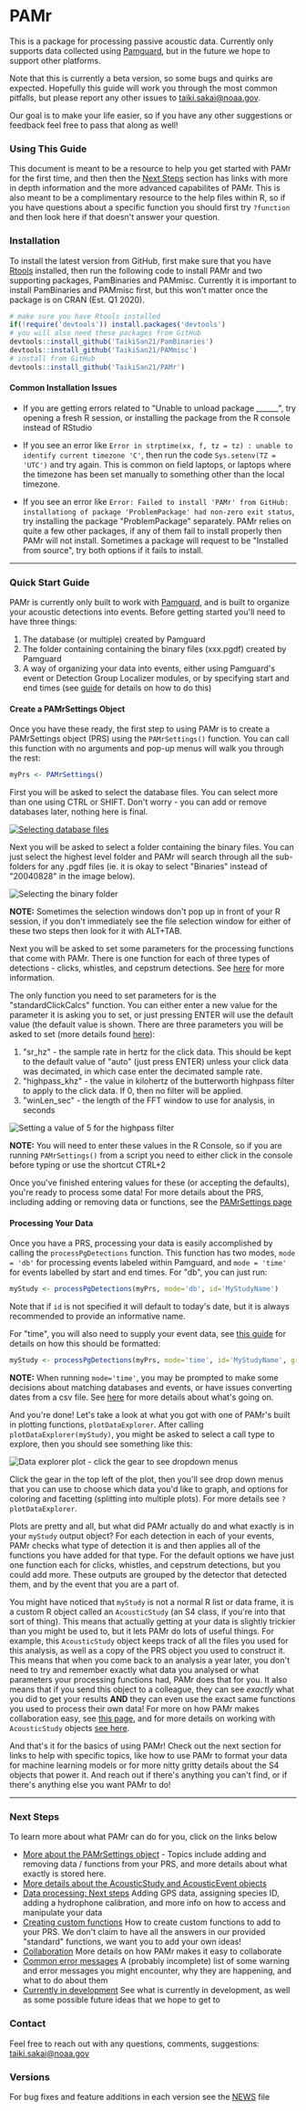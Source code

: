 # PAMr

This is a package for processing passive acoustic data. Currently only supports
data collected using [Pamguard][pamguard], but in the future
we hope to support other platforms. 

Note that this is currently a beta version, so some bugs and quirks are expected.
Hopefully this guide will work you through the most common pitfalls, but please
report any other issues to [taiki.sakai@noaa.gov](mailto:taiki.sakai@noaa.gov).

Our goal is to make your life easier, so if you have any other suggestions or 
feedback feel free to pass that along as well!

### Using This Guide

This document is meant to be a resource to help you get started with PAMr 
for the first time, and then then the [Next Steps](#next-steps) section has
links with more in depth information and the more advanced capabilites of
PAMr. This is also meant to be a complimentary
resource to the help files within R, so if you have questions about a specific
function you should first try `?function` and then look here if that
doesn't answer your question.

### Installation

To install the latest version from GitHub, first make sure that you have
[Rtools](https://cran.r-project.org/bin/windows/Rtools/) installed, then 
run the following code to install PAMr and two supporting packages, PamBinaries
and PAMmisc. Currently it is important to install PamBinaries and PAMmisc first,
but this won't matter once the package is on CRAN (Est. Q1 2020).

```r
# make sure you have Rtools installed
if(!require('devtools')) install.packages('devtools')
# you will also need these packages from GitHub
devtools::install_github('TaikiSan21/PamBinaries')
devtools::install_github('TaikiSan21/PAMmisc')
# install from GitHub
devtools::install_github('TaikiSan21/PAMr')
```

#### Common Installation Issues

* If you are getting errors related to "Unable to unload package ______", try
opening a fresh R session, or installing the package from the R console instead
of RStudio

* If you see an error like `Error in strptime(xx, f, tz = tz) : unable to identify current timezone 'C'`,
then run the code `Sys.setenv(TZ = 'UTC')` and try again. This is common on field laptops, or laptops
where the timezone has been set manually to something other than the local timezone. 

* If you see an error like 
`Error: Failed to install 'PAMr' from GitHub: installationg of package 'ProblemPackage' had non-zero exit status`,
try installing the package "ProblemPackage" separately. PAMr relies on quite a few other packages, if any of them
fail to install properly then PAMr will not install. Sometimes a package will request to be "Installed from
source", try both options if it fails to install.

---

### Quick Start Guide

PAMr is currently only built to work with [Pamguard][pamguard],
and is built to organize your acoustic detections into events. Before getting
started you'll need to have three things:

1. The database (or multiple) created by Pamguard
2. The folder containing containing the binary files (xxx.pgdf) created by Pamguard
3. A way of organizing your data into events, either using Pamguard's event or 
Detection Group Localizer modules, or by specifying start and end times (see
[guide][time-grouping] for details on how to do this)

#### Create a PAMrSettings Object

Once you have these ready, the first step to using PAMr is to create a
PAMrSettings object (PRS) using the `PAMrSettings()` function. You can call this 
function with no arguments and pop-up menus will walk you through the rest:

```r
myPrs <- PAMrSettings()
```
First you will be asked to select the database files. You can select more than one
using CTRL or SHIFT. Don't worry - you can add or remove databases later, nothing
here is final.



<a href="images/DBSelectCropped.png" data-lightbox="image-1" data-title="My caption">![*Selecting database files*][db-select-image]</a>

Next you will be asked to select a folder containing the binary files. You can
just select the highest level folder and PAMr will search through all the 
sub-folders for any .pgdf files (ie. it is okay to select "Binaries" instead of
"20040828" in the image below).

![*Selecting the binary folder*][binary-select-image]

**NOTE:** Sometimes the selection windows don't pop up in front of your R session,
if you don't immediately see the file selection window for either of these two
steps then look for it with ALT+TAB.

Next you will be asked to set some parameters for the processing functions that
come with PAMr. There is one function for each of three types of detections -
clicks, whistles, and cepstrum detections. See [here][standard-calcs] for more
information.

The only function you need to set parameters for is the "standardClickCalcs"
function. You can either enter a new value for the parameter it is asking you
to set, or just pressing ENTER will use the default value (the default value is
shown. There are three parameters you will be asked to set 
(more details found [here][standard-calcs]):

1. "sr_hz" - the sample rate in hertz for the click data. This should be kept 
to the default value of "auto" (just press ENTER) unless your click data was
decimated, in which case enter the decimated sample rate.
2. "highpass_khz" - the value in kilohertz of the butterworth highpass filter
to apply to the click data. If 0, then no filter will be applied.
3. "winLen_sec" - the length of the FFT window to use for analysis, in seconds

![*Setting a value of 5 for the highpass filter*][function-param-image]

**NOTE:** You will need to enter these values in the R Console, so if you are running
`PAMrSettings()` from a script you need to either click in the console before typing
or use the shortcut CTRL+2

Once you've finished entering values for these (or accepting the defaults), you're 
ready to process some data! For more details about the PRS, including adding or 
removing data or functions, see the [PAMrSettings page][pamrsettings]

#### Processing Your Data

Once you have a PRS, processing your data is easily accomplished by calling
the `processPgDetections` function. This function has two modes, `mode = 'db'`
for processing events labeled within Pamguard, and `mode = 'time'` for events
labelled by start and end times. For "db", you can just run:

```r
myStudy <- processPgDetections(myPrs, mode='db', id='MyStudyName')
```

Note that if `id` is not specified it will default to today's date, but it is
always recommended to provide an informative name.

For "time", you will also need to supply your event data, see [this guide][time-grouping]
for details on how this should be formatted:

```r
myStudy <- processPgDetections(myPrs, mode='time', id='MyStudyName', grouping='myEvents.csv')
```

**NOTE:** When running `mode='time'`, you may be prompted to make some decisions about matching
databases and events, or have issues converting dates from a csv file. See [here][time-grouping]
for more details about what's going on.

And you're done! Let's take a look at what you got with one of PAMr's built in plotting functions,
`plotDataExplorer`. After calling `plotDataExplorer(myStudy)`, you might be asked to select a
call type to explore, then you should see something like this:

![*Data explorer plot - click the gear to see dropdown menus*][plot-explorer-image]

Click the gear in the top left of the plot, then you'll see drop down menus that you can use to
choose which data you'd like to graph, and options for coloring and facetting (splitting into
multiple plots). For more details see `?plotDataExplorer`.

Plots are pretty and all, but what did PAMr actually do and what exactly is in your `myStudy`
output object? For each detection in each of your events, PAMr checks what type of detection
it is and then applies all of the functions you have added for that type. For the default options
we have just one function each for clicks, whistles, and cepstrum detections, but you could add more.
These outputs are grouped by the detector that detected them, and by the event that you are a part of.

You might have noticed that `myStudy` is not a normal R list or data frame, it is a custom R object
called an `AcousticStudy` (an S4 class, if you're into that sort of thing). This means that actually 
getting at your data is slightly trickier than you might be used to, but it lets PAMr do lots of 
useful things. For example, this `AcousticStudy` object keeps track of all the files you used for 
this analysis, as well as a copy of the PRS object you used to construct it. This means that when
you come back to an analysis a year later, you don't need to try and remember exactly what data
you analysed or what parameters your processing functions had, PAMr does that for you. It also means
that if you send this object to a colleague, they can see *exactly* what you did to get your results
**AND** they can even use the exact same functions you used to process their own data! For more on
how PAMr makes collaboration easy, see [this page][collaboration], and for more details on working
with `AcousticStudy` objects [see here][acoustic-study].

And that's it for the basics of using PAMr! Check out the next section for links to help with 
specific topics, like how to use PAMr to format your data for machine learning models or for
more nitty gritty details about the S4 objects that power it. And reach out if there's anything you 
can't find, or if there's anything else you want PAMr to do!

---

### Next Steps

To learn more about what PAMr can do for you, click on the links below

- [More about the PAMrSettings object][pamrsettings] - Topics include adding and
removing data / functions from your PRS, and more details about what exactly
is stored here.
- [More details about the AcousticStudy and AcousticEvent objects][acoustic-study]
- [Data processing: Next steps][next-steps-processing] Adding GPS data, assigning
species ID, adding a hydrophone calibration, and more info on how to access
and manipulate your data
- [Creating custom functions][custom-functions] How to create custom functions
to add to your PRS. We don't claim to have all the answers in our provided
"standard" functions, we want you to add your own ideas!
- [Collaboration][collaboration] More details on how PAMr makes it easy to collaborate
- [Common error messages][errors] A (probably incomplete) list of some warning
and error messages you might encounter, why they are happening, and what to
do about them
- [Currently in development][in-development] See what is currently in development, as well as
some possible future ideas that we hope to get to

### Contact

Feel free to reach out with any questions, comments, suggestions: [taiki.sakai@noaa.gov](mailto:taiki.sakai@noaa.gov)

### Versions

For bug fixes and feature additions in each version see the [NEWS][news] file

[standard-calcs]: StandardCalcs.md
[time-grouping]: TimeGrouping.md
[db-select-image]: images/DBSelectCropped.png
[binary-select-image]: images/BinarySelectCropped.png
[function-param-image]: images/FunctionParamsCropped.png
[pamguard]: https://www.pamguard.org/
[pamrsettings]: PAMrSettings.md
[plot-explorer-image]: images/PlotExplorer.png
[acoustic-study]: AcousticStudy.md
[custom-functions]: CustomFunctions.md
[collaboration]: Collaboration.md
[in-development]: InDevelopment.md
[next-steps-processing]: NextStepsProcessing.md
[errors]: Errors.md
[news]: ../NEWS.md

